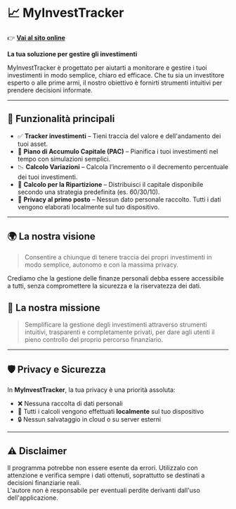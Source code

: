 # 📈 MyInvestTracker

👉 **[Vai al sito online](https://pecoraroamal.github.io/MyInvestTracker/)**


**La tua soluzione per gestire gli investimenti**

MyInvestTracker è progettato per aiutarti a monitorare e gestire i tuoi investimenti in modo semplice, chiaro ed efficace. Che tu sia un investitore esperto o alle prime armi, il nostro obiettivo è fornirti strumenti intuitivi per prendere decisioni informate.

---

## 🚀 Funzionalità principali

- ✅ **Tracker investimenti** – Tieni traccia del valore e dell'andamento dei tuoi asset.
- 📅 **Piano di Accumulo Capitale (PAC)** – Pianifica i tuoi investimenti nel tempo con simulazioni semplici.
- 📉 **Calcolo Variazioni** – Calcola l’incremento o il decremento percentuale dei tuoi investimenti.
- 🧮 **Calcolo per la Ripartizione** – Distribuisci il capitale disponibile secondo una strategia predefinita (es. 60/30/10).
- 🔐 **Privacy al primo posto** – Nessun dato personale raccolto. Tutti i dati vengono elaborati localmente sul tuo dispositivo.

---
## 🌍 La nostra visione

> Consentire a chiunque di tenere traccia dei propri investimenti in modo semplice, autonomo e con la massima privacy.

Crediamo che la gestione delle finanze personali debba essere accessibile a tutti, senza compromettere la sicurezza e la riservatezza dei dati.

## 🎯 La nostra missione

> Semplificare la gestione degli investimenti attraverso strumenti intuitivi, trasparenti e completamente privati, per dare agli utenti il pieno controllo del proprio percorso finanziario.
---

## 🛡️ Privacy e Sicurezza

In **MyInvestTracker**, la tua privacy è una priorità assoluta:

- ❌ Nessuna raccolta di dati personali  
- 📲 Tutti i calcoli vengono effettuati **localmente** sul tuo dispositivo  
- 🔒 Nessun salvataggio in cloud o su server esterni

---

## ⚠️ Disclaimer

Il programma potrebbe non essere esente da errori. Utilizzalo con attenzione e verifica sempre i dati ottenuti, soprattutto se destinati a decisioni finanziarie reali.  
L'autore non è responsabile per eventuali perdite derivanti dall'uso dell'applicazione.